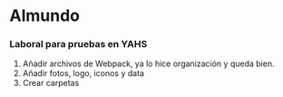 # Almundo
### Laboral para pruebas en YAHS

1. Añadir archivos de Webpack, ya lo hice organización y queda bien.
2. Añadir fotos, logo, iconos y data
3. Crear carpetas